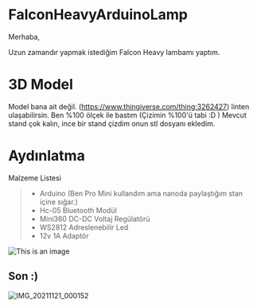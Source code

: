 # FalconHeavyArduinoLamp

Merhaba,

Uzun zamandır yapmak istediğim Falcon Heavy lambamı yaptım.

# 3D Model

Model bana ait değil. (https://www.thingiverse.com/thing:3262427) linten ulaşabilirsin. 
Ben %100 ölçek ile bastım (Çizimin %100'ü tabi :D ) 
Mevcut stand çok kalın, ince bir stand çizdim onun stl dosyanı ekledim. 

# Aydınlatma 
Malzeme Listesi
> - Arduino (Ben Pro Mini kullandım ama nanoda paylaştığım stan içine sığar.)
> - Hc-05 Bluetooth Modül
> - Mini360 DC-DC Voltaj Regülatörü
> - WS2812 Adreslenebilir Led
> - 12v 1A Adaptör

![This is an image](https://user-images.githubusercontent.com/82800507/142842198-b6d7e5ca-9813-40e8-878a-5f6d7cce2ebd.png)




## Son :) 
![IMG_20211121_000152](https://user-images.githubusercontent.com/82800507/142836996-599098af-4114-4413-a0da-5488598b0bd3.jpg)
